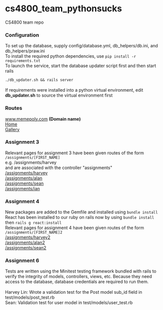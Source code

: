 # cs4800_team_pythonsucks
CS4800 team repo<br>
<h3>Configuration</h3>
To set up the database, supply config/database.yml, db_helpers/db.ini, and db_helpers/praw.ini<br>
To install the required python dependencies, use <code>pip install -r requirements.txt</code><br>
To launch the service, start the database updater script first and then start rails<br>
<code>
./db_updater.sh && rails server
</code><br>
If requirements were installed into a python virtual environment, edit <strong>db_updater.sh</strong> to source the virtual environment first<br>
<h3>Routes</h3>
<p>
  <a href="http://memepoly.com/">www.memepoly.com</a> <strong>(Domain name)</strong><br>
  <a href="http://memepoly.com/">Home</a><br>
  <a href="http://memepoly.com/gallery?page=1&sort=new">Gallery</a>
</p>
<h3>Assignment 3</h3>
<p>
  Relevant pages for assignment 3 have been given routes of the form<br>
  <code>/assignments/[FIRST_NAME]</code><br>
  e.g. /assignments/harvey<br>
  and are associated with the controller "assignments"<br>
  <a href="http://54.193.67.197:3003/assignments/harvey">/assignments/harvey</a><br>
  <a href="http://54.193.67.197:3003/assignments/alan">/assignments/alan</a><br>
  <a href="http://54.193.67.197:3003/assignments/sean">/assignments/sean</a><br>
  <a href="http://54.193.67.197:3003/assignments/ian">/assignments/ian</a><br>
</p>
<h3>Assignment 4</h3>
<p>
  New packages are added to the Gemfile and installed using <code>bundle install</code><br>
  React has been installed to our ruby on rails now by using <code>bundle install</code> then <code>rails g react:install</code> <br>
  Relevant pages for assignment 4 have been given routes of the form<br>
  <code>/assignments/[FIRST_NAME]2</code><br>
  <a href="http://54.193.67.197:3003/assignments/harvey2">/assignments/harvey2</a><br>
  <a href="http://54.193.67.197:3003/assignments/alan2">/assignments/alan2</a><br>
  <a href="http://54.193.67.197:3003/assignments/sean2">/assignments/sean2</a><br>
</p>
<h3>Assignment 6</h3>
<p>
  Tests are written using the Minitest testing framework bundled with rails to verify the integrity of models, controllers, views, etc. Because they need access to the database, database credentials are required to run them.
  <br><br>
  Harvey Lin: Wrote a validation test for the Post model sub_id field in test/models/post_test.rb<br>
  Sean: Validation test for user model in test/models/user_test.rb
</p>
